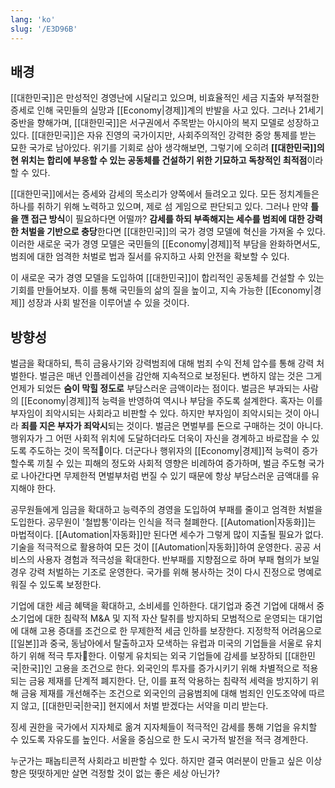 ```yaml
---
lang: 'ko'
slug: '/E3D96B'
---
```


## 배경

[[대한민국]]은 만성적인 경영난에 시달리고 있으며, 비효율적인 세금 지출와 부적절한 증세로 인해 국민들의 실망과 [[Economy|경제]]계의 반발을 사고 있다. 그러나 21세기 중반을 향해가며, [[대한민국]]은 서구권에서 주목받는 아시아의 복지 모델로 성장하고 있다. [[대한민국]]은 자유 진영의 국가이지만, 사회주의적인 강력한 중앙 통제를 받는 묘한 국가로 남아있다. 위기를 기회로 삼아 생각해보면, 그렇기에 오히려 **[[대한민국]]의 현 위치는 합리에 부응할 수 있는 공동체를 건설하기 위한 기묘하고 독창적인 최적점**이라 할 수 있다.

[[대한민국]]에서는 증세와 감세의 목소리가 양쪽에서 들려오고 있다. 모든 정치계들은 하나를 취하기 위해 노력하고 있으며, 제로 섬 게임으로 판단되고 있다. 그러나 만약 **틀을 깬 접근 방식**이 필요하다면 어떨까? **감세를 하되 부족해지는 세수를 범죄에 대한 강력한 처벌을 기반으로 충당**한다면 [[대한민국]]의 국가 경영 모델에 혁신을 가져올 수 있다. 이러한 새로운 국가 경영 모델은 국민들의 [[Economy|경제]]적 부담을 완화하면서도, 범죄에 대한 엄격한 처벌로 법과 질서를 유지하고 사회 안전을 확보할 수 있다.

이 새로운 국가 경영 모델을 도입하여 [[대한민국]]이 합리적인 공동체를 건설할 수 있는 기회를 만들어보자. 이를 통해 국민들의 삶의 질을 높이고, 지속 가능한 [[Economy|경제]] 성장과 사회 발전을 이루어낼 수 있을 것이다.

## 방향성

벌금을 확대하되, 특히 금융사기와 강력범죄에 대해 범죄 수익 전체 압수를 통해 강력 처벌한다.
벌금은 매년 인플레이션을 감안해 지속적으로 보정된다. 변하지 않는 것은 그게 언제가 되었든 **숨이 막힐 정도로** 부담스러운 금액이라는 점이다.
벌금은 부과되는 사람의 [[Economy|경제]]적 능력을 반영하여 역시나 부담을 주도록 설계한다. 혹자는 이를 부자임이 죄악시되는 사회라고 비판할 수 있다. 하지만 부자임이 죄악시되는 것이 아니라 **죄를 지은 부자가 죄악시**되는 것이다. 벌금은 면벌부를 돈으로 구매하는 것이 아니다. 행위자가 그 어떤 사회적 위치에 도달하더라도 더욱이 자신을 경계하고 바로잡을 수 있도록 주도하는 것이 목적이다. 더군다나 행위자의 [[Economy|경제]]적 능력이 증가할수록 끼칠 수 있는 피해의 정도와 사회적 영향은 비례하여 증가하며, 벌금 주도형 국가로 나아간다면 무제한적 면벌부처럼 번질 수 있기 때문에 항상 부담스러운 금액대를 유지해야 한다.

공무원들에게 임금을 확대하고 능력주의 경영을 도입하여 부패를 줄이고 엄격한 처벌을 도입한다.
공무원이 '철밥통'이라는 인식을 적극 철폐한다.
[[Automation|자동화]]는 마법적이다. [[Automation|자동화]]만 된다면 세수가 그렇게 많이 지출될 필요가 없다.
기술을 적극적으로 활용하여 모든 것이 [[Automation|자동화]]하여 운영한다.
공공 서비스의 사용자 경험과 적극성을 확대한다.
반부패를 지향점으로 하며 부패 혐의가 보일 경우 강력 처벌하는 기조로 운영한다. 국가를 위해 봉사하는 것이 다시 진정으로 명예로워질 수 있도록 보정한다.

기업에 대한 세금 혜택을 확대하고, 소비세를 인하한다.
대기업과 중견 기업에 대해서 중소기업에 대한 침략적 M&A 및 지적 자산 탈취를 방지하되
모범적으로 운영되는 대기업에 대해 고용 증대를 조건으로 한 무제한적 세금 인하를 보장한다.
지정학적 어려움으로 [[일본]]과 중국, 동남아에서 탈출하고자 모색하는 유럽과 미국의 기업들을 서울로 유치하기 위해 적극 투자한다.
이렇게 유치되는 외국 기업들에 감세를 보장하되 [[대한민국|한국]]인 고용을 조건으로 한다.
외국인의 투자를 증가시키기 위해 차별적으로 적용되는 금융 제재를 단계적 폐지한다. 단, 이를 표적 악용하는 침략적 세력을 방지하기 위해 금융 제재를 개선해주는 조건으로 외국인의 금융범죄에 대해 범죄인 인도조약에 따르지 않고, [[대한민국|한국]] 현지에서 처벌 받겠다는 서약을 미리 받는다.

징세 권한을 국가에서 지자체로 옮겨 지자체들이 적극적인 감세를 통해 기업을 유치할 수 있도록 자유도를 높인다. 서울을 중심으로 한 도시 국가적 발전을 적극 경계한다.

누군가는 패놉티콘적 사회라고 비판할 수 있다.
하지만 결국 여러분이 만들고 싶은 이상향은
떳떳하게만 살면 걱정할 것이 없는 좋은 세상 아닌가?
